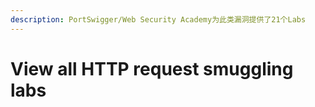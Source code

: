```yaml
---
description: PortSwigger/Web Security Academy为此类漏洞提供了21个Labs
---
```


# View all HTTP request smuggling labs

